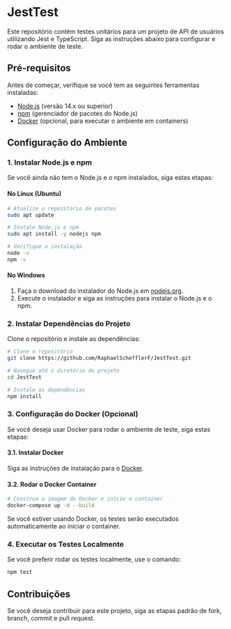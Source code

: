 # JestTest

Este repositório contém testes unitários para um projeto de API de usuários utilizando Jest e TypeScript. Siga as instruções abaixo para configurar e rodar o ambiente de teste.

## Pré-requisitos

Antes de começar, verifique se você tem as seguintes ferramentas instaladas:

- [Node.js](https://nodejs.org/) (versão 14.x ou superior)
- [npm](https://www.npmjs.com/) (gerenciador de pacotes do Node.js)
- [Docker](https://www.docker.com/) (opcional, para executar o ambiente em containers)

## Configuração do Ambiente

### 1. Instalar Node.js e npm

Se você ainda não tem o Node.js e o npm instalados, siga estas etapas:

#### No Linux (Ubuntu)

```bash
# Atualize o repositório de pacotes
sudo apt update

# Instale Node.js e npm
sudo apt install -y nodejs npm

# Verifique a instalação
node -v
npm -v
```

#### No Windows

1. Faça o download do instalador do Node.js em [nodejs.org](https://nodejs.org/).
2. Execute o instalador e siga as instruções para instalar o Node.js e o npm.

### 2. Instalar Dependências do Projeto

Clone o repositório e instale as dependências:

```bash
# Clone o repositório
git clone https://github.com/RaphaelSchefflerF/JestTest.git

# Navegue até o diretório do projeto
cd JestTest

# Instale as dependências
npm install
```

### 3. Configuração do Docker (Opcional)

Se você deseja usar Docker para rodar o ambiente de teste, siga estas etapas:

#### 3.1. Instalar Docker

Siga as instruções de instalação para o [Docker](https://docs.docker.com/get-docker/).

#### 3.2. Rodar o Docker Container

```bash
# Construa a imagem do Docker e inicie o container
docker-compose up -d --build
```

Se você estiver usando Docker, os testes serão executados automaticamente ao iniciar o container.

### 4. Executar os Testes Localmente

Se você preferir rodar os testes localmente, use o comando:

```bash
npm test
```

## Contribuições

Se você deseja contribuir para este projeto, siga as etapas padrão de fork, branch, commit e pull request.
